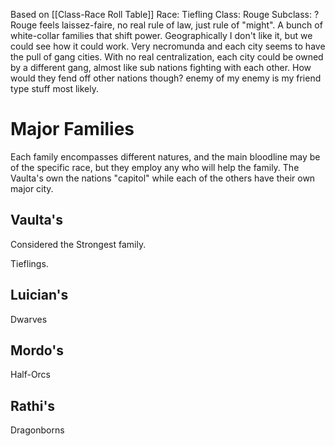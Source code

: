 Based on [[Class-Race Roll Table]]
Race: Tiefling
Class: Rouge
Subclass: ? 
Rouge feels laissez-faire, no real rule of law, just rule of "might". A bunch of white-collar families that shift power. Geographically I don't like it, but we could see how it could work. Very necromunda and each city seems to have the pull of gang cities. With no real centralization, each city could be owned by a different gang, almost like sub nations fighting with each other. How would they fend off other nations though? enemy of my enemy is my friend type stuff most likely. 

# Major Families
Each family encompasses different natures, and the main bloodline may be of the specific race, but they employ any who will help the family. The Vaulta's own the nations "capitol" while each of the others have their own major city.
## Vaulta's
Considered the Strongest family. 

Tieflings.
## Luician's
Dwarves

## Mordo's
Half-Orcs
## Rathi's
Dragonborns



